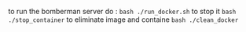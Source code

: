 to run the bomberman server do :
`bash ./run_docker.sh`
to stop it 
`bash ./stop_container`
to eliminate image and containe 
 `bash ./clean_docker`
